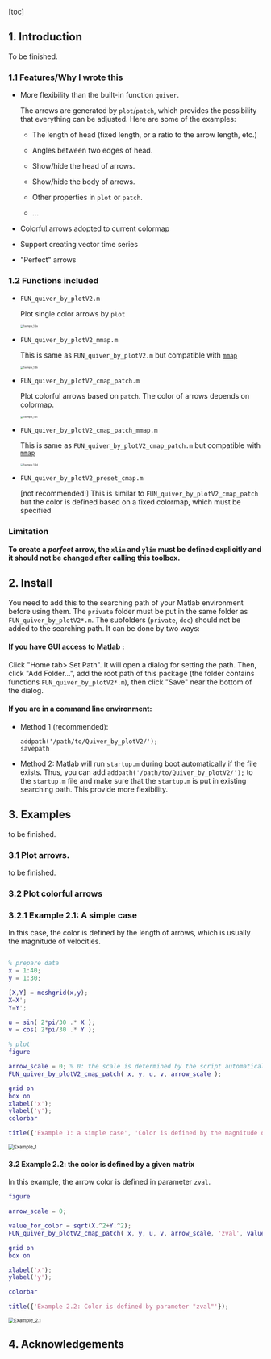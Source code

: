 [toc]

## 1. Introduction

To be finished.

### 1.1 Features/Why I wrote this

+ More flexibility than the built-in function `quiver`.

  The arrows are generated by `plot`/`patch`, which provides the possibility that everything can be adjusted. Here are some of the examples:

  + The length of head (fixed length, or a ratio to the arrow length, etc.)
  + Angles between two edges of head. 
  + Show/hide the head of arrows.

  + Show/hide the body of arrows. 
  + Other properties in `plot` or `patch`.
  + ...

+ Colorful arrows adopted to current colormap

+ Support creating vector time series

+ "Perfect" arrows

  

### 1.2 Functions included

+ `FUN_quiver_by_plotV2.m`

  Plot single color arrows by `plot`

  <img src="doc/1.2/Example_1.2a.jpg" alt="Example_1.2a" style="zoom: 33%;" />

  

+ `FUN_quiver_by_plotV2_mmap.m`

  This is same as `FUN_quiver_by_plotV2.m` but compatible with [`mmap`](https://www.eoas.ubc.ca/~rich/mapug.html)

  <img src="doc/1.2/Example_1.2b.jpg" alt="Example_1.2b" style="zoom:33%;" />

  

+ `FUN_quiver_by_plotV2_cmap_patch.m`

  Plot colorful arrows based on `patch`. The color of arrows depends on colormap.

  <img src="doc/1.2/Example_1.2c.jpg" alt="Example_1.2c" style="zoom:33%;" />

  

+ `FUN_quiver_by_plotV2_cmap_patch_mmap.m`

  This is same as `FUN_quiver_by_plotV2_cmap_patch.m` but compatible with [`mmap`](https://www.eoas.ubc.ca/~rich/mapug.html)

  <img src="doc/1.2/Example_1.2d.jpg" alt="Example_1.2d" style="zoom:33%;" />

  

+ `FUN_quiver_by_plotV2_preset_cmap.m`

  [not recommended!] This is similar to `FUN_quiver_by_plotV2_cmap_patch` but the color is defined based on a fixed colormap, which must be specified 



### Limitation

**To create a *perfect* arrow, the `xlim` and `ylim` must be defined explicitly and it should not be changed after calling this toolbox.**



## 2. Install

You need to add this to the searching path of your Matlab environment before using them. The `private` folder must be put in the same folder as `FUN_quiver_by_plotV2*.m`.  The subfolders (`private`, `doc`) should not be added to the searching path. It can be done by two ways:

#### If you have GUI access to Matlab : 

Click "Home tab> Set Path". It will open a dialog for setting the path. Then, click "Add Folder...", add the root path of this package (the folder contains functions `FUN_quiver_by_plotV2*.m`), then click "Save" near the bottom of the dialog.  

#### If you are in a command line environment:

+ Method 1 (recommended):

  ```
  addpath('/path/to/Quiver_by_plotV2/');
  savepath
  ```

+ Method 2: 
  Matlab will run `startup.m` during boot automatically if the file exists. Thus, you can add `addpath('/path/to/Quiver_by_plotV2/');` to the `startup.m` file and make sure that the `startup.m` is put in existing searching path. This provide more flexibility.



## 3. Examples

to be finished.

### 3.1 Plot arrows.

to be finished.

### 3.2 Plot colorful arrows

### 3.2.1 Example 2.1: A simple case

In this case, the color is defined by the length of arrows, which is usually the magnitude of velocities.

```matlab

% prepare data
x = 1:40;
y = 1:30;

[X,Y] = meshgrid(x,y);
X=X';
Y=Y';

u = sin( 2*pi/30 .* X );
v = cos( 2*pi/30 .* Y );

% plot
figure

arrow_scale = 0; % 0: the scale is determined by the script automatically.
FUN_quiver_by_plotV2_cmap_patch( x, y, u, v, arrow_scale );

grid on
box on
xlabel('x');
ylabel('y');
colorbar

title({'Example 1: a simple case', 'Color is defined by the magnitude of arrows'});


```

<img src="doc/Example_2.1.jpg" alt="Example_1" style="zoom:67%;" />

#### 3.2 Example 2.2: the color is defined by a given matrix

In this example, the arrow color is defined in parameter `zval`.

```matlab
figure

arrow_scale = 0; 

value_for_color = sqrt(X.^2+Y.^2);
FUN_quiver_by_plotV2_cmap_patch( x, y, u, v, arrow_scale, 'zval', value_for_color );

grid on
box on

xlabel('x');
ylabel('y');

colorbar

title({'Example 2.2: Color is defined by parameter "zval"'});
```

<img src="doc/Example_2.1.jpg" alt="Example_2.1" style="zoom:67%;" />



## 4. Acknowledgements



